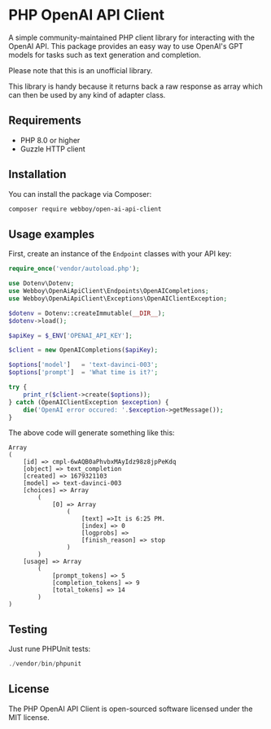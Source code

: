 # PHP OpenAI API Client

A simple community-maintained PHP client library for interacting with the OpenAI API. This package provides an easy way to use OpenAI's GPT models for tasks such as text generation and completion.

Please note that this is an unofficial library.

This library is handy because it returns back a raw response as array which can then be used by any kind of adapter class.

## Requirements

- PHP 8.0 or higher
- Guzzle HTTP client

## Installation

You can install the package via Composer:

```bash
composer require webboy/open-ai-api-client
```

## Usage examples

First, create an instance of the `Endpoint` classes with your API key:

```php
require_once('vendor/autoload.php');

use Dotenv\Dotenv;
use Webboy\OpenAiApiClient\Endpoints\OpenAICompletions;
use Webboy\OpenAiApiClient\Exceptions\OpenAIClientException;

$dotenv = Dotenv::createImmutable(__DIR__);
$dotenv->load();

$apiKey = $_ENV['OPENAI_API_KEY'];

$client = new OpenAICompletions($apiKey);

$options['model']   = 'text-davinci-003';
$options['prompt']  = 'What time is it?';

try {
    print_r($client->create($options));
} catch (OpenAIClientException $exception) {
    die('OpenAI error occured: '.$exception->getMessage());
}
```
The above code will generate something like this:

```text
Array
(
    [id] => cmpl-6wAQB0aPhvbxMAyIdz98z8jpPeKdq
    [object] => text_completion
    [created] => 1679321103
    [model] => text-davinci-003
    [choices] => Array
        (
            [0] => Array
                (
                    [text] =>It is 6:25 PM.
                    [index] => 0
                    [logprobs] =>
                    [finish_reason] => stop
                )
        )
    [usage] => Array
        (
            [prompt_tokens] => 5
            [completion_tokens] => 9
            [total_tokens] => 14
        )
)
```

## Testing
Just rune PHPUnit tests:

```php
./vendor/bin/phpunit

```

## License
The PHP OpenAI API Client is open-sourced software licensed under the MIT license.
